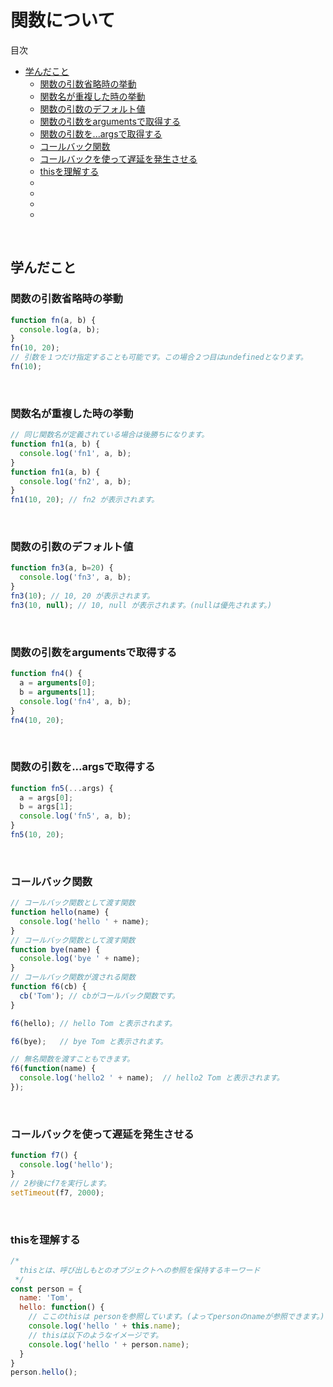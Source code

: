 # 関数について

<!-- START doctoc generated TOC please keep comment here to allow auto update -->
<!-- DON'T EDIT THIS SECTION, INSTEAD RE-RUN doctoc TO UPDATE -->
目次

- [学んだこと](#%E5%AD%A6%E3%82%93%E3%81%A0%E3%81%93%E3%81%A8)
  - [関数の引数省略時の挙動](#%E9%96%A2%E6%95%B0%E3%81%AE%E5%BC%95%E6%95%B0%E7%9C%81%E7%95%A5%E6%99%82%E3%81%AE%E6%8C%99%E5%8B%95)
  - [関数名が重複した時の挙動](#%E9%96%A2%E6%95%B0%E5%90%8D%E3%81%8C%E9%87%8D%E8%A4%87%E3%81%97%E3%81%9F%E6%99%82%E3%81%AE%E6%8C%99%E5%8B%95)
  - [関数の引数のデフォルト値](#%E9%96%A2%E6%95%B0%E3%81%AE%E5%BC%95%E6%95%B0%E3%81%AE%E3%83%87%E3%83%95%E3%82%A9%E3%83%AB%E3%83%88%E5%80%A4)
  - [関数の引数をargumentsで取得する](#%E9%96%A2%E6%95%B0%E3%81%AE%E5%BC%95%E6%95%B0%E3%82%92arguments%E3%81%A7%E5%8F%96%E5%BE%97%E3%81%99%E3%82%8B)
  - [関数の引数を...argsで取得する](#%E9%96%A2%E6%95%B0%E3%81%AE%E5%BC%95%E6%95%B0%E3%82%92args%E3%81%A7%E5%8F%96%E5%BE%97%E3%81%99%E3%82%8B)
  - [コールバック関数](#%E3%82%B3%E3%83%BC%E3%83%AB%E3%83%90%E3%83%83%E3%82%AF%E9%96%A2%E6%95%B0)
  - [コールバックを使って遅延を発生させる](#%E3%82%B3%E3%83%BC%E3%83%AB%E3%83%90%E3%83%83%E3%82%AF%E3%82%92%E4%BD%BF%E3%81%A3%E3%81%A6%E9%81%85%E5%BB%B6%E3%82%92%E7%99%BA%E7%94%9F%E3%81%95%E3%81%9B%E3%82%8B)
  - [thisを理解する](#this%E3%82%92%E7%90%86%E8%A7%A3%E3%81%99%E3%82%8B)
  - [](#)
  - [](#-1)
  - [](#-2)
  - [](#-3)

<!-- END doctoc generated TOC please keep comment here to allow auto update -->
<br>


## 学んだこと
### 関数の引数省略時の挙動
```javascript
function fn(a, b) {
  console.log(a, b);
}
fn(10, 20);
// 引数を１つだけ指定することも可能です。この場合２つ目はundefinedとなります。
fn(10);
```
<br>

### 関数名が重複した時の挙動
```javascript
// 同じ関数名が定義されている場合は後勝ちになります。
function fn1(a, b) {
  console.log('fn1', a, b);
}
function fn1(a, b) {
  console.log('fn2', a, b);
}
fn1(10, 20); // fn2 が表示されます。
```
<br>

### 関数の引数のデフォルト値
```javascript
function fn3(a, b=20) {
  console.log('fn3', a, b);
}
fn3(10); // 10, 20 が表示されます。
fn3(10, null); // 10, null が表示されます。(nullは優先されます。)
```
<br>

### 関数の引数をargumentsで取得する
```javascript
function fn4() {
  a = arguments[0];
  b = arguments[1];
  console.log('fn4', a, b);
}
fn4(10, 20);
```
<br>

### 関数の引数を...argsで取得する
```javascript
function fn5(...args) {
  a = args[0];
  b = args[1];
  console.log('fn5', a, b);
}
fn5(10, 20);
```
<br>

### コールバック関数
```javascript
// コールバック関数として渡す関数
function hello(name) {
  console.log('hello ' + name);
}
// コールバック関数として渡す関数
function bye(name) {
  console.log('bye ' + name);
}
// コールバック関数が渡される関数
function f6(cb) {
  cb('Tom'); // cbがコールバック関数です。
}

f6(hello); // hello Tom と表示されます。

f6(bye);   // bye Tom と表示されます。

// 無名関数を渡すこともできます。
f6(function(name) {
  console.log('hello2 ' + name);  // hello2 Tom と表示されます。
});
```
<br>

### コールバックを使って遅延を発生させる
```javascript
function f7() {
  console.log('hello');
}
// 2秒後にf7を実行します。
setTimeout(f7, 2000);
```
<br>

### thisを理解する
```javascript
/* 
  thisとは、呼び出しもとのオブジェクトへの参照を保持するキーワード
 */
const person = {
  name: 'Tom',
  hello: function() {
    // ここのthisは personを参照しています。(よってpersonのnameが参照できます。)
    console.log('hello ' + this.name);
    // thisは以下のようなイメージです。
    console.log('hello ' + person.name);
  }
}
person.hello();
```
<br>

### 
```javascript
```
<br>

### 
```javascript
```
<br>

### 
```javascript
```
<br>

### 
```javascript
```
<br>